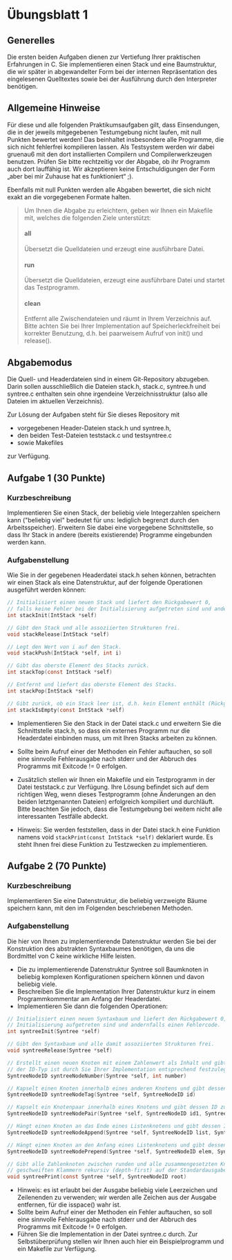 # Übungsblatt 1
## Generelles
Die ersten beiden Aufgaben dienen zur Vertiefung Ihrer praktischen Erfahrungen in C. Sie implementieren einen Stack und eine Baumstruktur, die wir später in abgewandelter Form bei der internen Repräsentation des eingelesenen Quelltextes sowie bei der Ausführung durch den Interpreter benötigen.

## Allgemeine Hinweise
Für diese und alle folgenden Praktikumsaufgaben gilt, dass Einsendungen, die in der jeweils mitgegebenen Testumgebung nicht laufen, mit null Punkten bewertet werden! Das beinhaltet insbesondere alle Programme, die sich nicht fehlerfrei kompilieren lassen. Als Testsystem werden wir dabei gruenau6 mit den dort installierten Compilern und Compilerwerkzeugen benutzen. Prüfen Sie bitte rechtzeitig vor der Abgabe, ob ihr Programm auch dort lauffähig ist. Wir akzeptieren keine Entschuldigungen der Form „aber bei mir Zuhause hat es funktioniert“ ;).

Ebenfalls mit null Punkten werden alle Abgaben bewertet, die sich nicht exakt an die vorgegebenen Formate halten.

> Um Ihnen die Abgabe zu erleichtern, geben wir Ihnen ein Makefile mit, welches die folgenden Ziele unterstützt:
> #### all
> Übersetzt die Quelldateien und erzeugt eine ausführbare Datei.
> #### run
> Übersetzt die Quelldateien, erzeugt eine ausführbare Datei und startet das Testprogramm.
> #### clean
> Entfernt alle Zwischendateien und räumt in Ihrem Verzeichnis auf.
> Bitte achten Sie bei Ihrer Implementation auf Speicherleckfreiheit bei korrekter Benutzung, d.h. bei paarweisem Aufruf von init() und release().

## Abgabemodus
Die Quell- und Headerdateien sind in einem Git-Repository abzugeben. Darin sollen ausschließlich die Dateien stack.h, stack.c, syntree.h und syntree.c enthalten sein ohne irgendeine Verzeichnisstruktur (also alle Dateien im aktuellen Verzeichnis). 

Zur Lösung der Aufgaben steht für Sie dieses Repository mit 
- vorgegebenen Header-Dateien stack.h und syntree.h, 
- den beiden Test-Dateien teststack.c und testsyntree.c 
- sowie Makefiles 

zur Verfügung.

## Aufgabe 1 (30 Punkte)
### Kurzbeschreibung
Implementieren Sie einen Stack, der beliebig viele Integerzahlen speichern kann ("beliebig viel" bedeutet für uns: lediglich begrenzt durch den Arbeitsspeicher). Erweitern Sie dabei eine vorgegebene Schnittstelle, so dass Ihr Stack in andere (bereits existierende) Programme eingebunden werden kann.

### Aufgabenstellung
Wie Sie in der gegebenen Headerdatei stack.h sehen können, betrachten wir einen Stack als eine Datenstruktur, auf der folgende Operationen ausgeführt werden können:

```c
// Initialisiert einen neuen Stack und liefert den Rückgabewert 0, 
// falls keine Fehler bei der Initialisierung aufgetreten sind und andernfalls einen Fehlercode.
int stackInit(IntStack *self)

// Gibt den Stack und alle assoziierten Strukturen frei.
void stackRelease(IntStack *self)

// Legt den Wert von i auf den Stack.
void stackPush(IntStack *self, int i)

// Gibt das oberste Element des Stacks zurück.
int stackTop(const IntStack *self)

// Entfernt und liefert das oberste Element des Stacks.
int stackPop(IntStack *self)

// Gibt zurück, ob ein Stack leer ist, d.h. kein Element enthält (Rückgabewert != 0, wenn leer; == 0, wenn nicht). 
int stackIsEmpty(const IntStack *self)
```

- Implementieren Sie den Stack in der Datei stack.c und erweitern Sie die Schnittstelle stack.h, so dass ein externes Programm nur die Headerdatei einbinden muss, um mit Ihren Stacks arbeiten zu können.

- Sollte beim Aufruf einer der Methoden ein Fehler auftauchen, so soll eine sinnvolle Fehlerausgabe nach stderr und der Abbruch des Programms mit Exitcode != 0 erfolgen.

- Zusätzlich stellen wir Ihnen ein Makefile und ein Testprogramm in der Datei teststack.c zur Verfügung. Ihre Lösung befindet sich auf dem richtigen Weg, wenn dieses Testprogramm (ohne Änderungen an den beiden letztgenannten Dateien) erfolgreich kompiliert und durchläuft. Bitte beachten Sie jedoch, dass die Testumgebung bei weitem nicht alle interessanten Testfälle abdeckt.

- Hinweis: Sie werden feststellen, dass in der Datei stack.h eine Funktion namens void `stackPrint(const IntStack *self)` deklariert wurde. Es steht Ihnen frei diese Funktion zu Testzwecken zu implementieren.

## Aufgabe 2 (70 Punkte)
### Kurzbeschreibung
Implementieren Sie eine Datenstruktur, die beliebig verzweigte Bäume speichern kann, mit den im Folgenden beschriebenen Methoden.

### Aufgabenstellung
Die hier von Ihnen zu implementierende Datenstruktur werden Sie bei der Konstruktion des abstrakten Syntaxbaumes benötigen, da uns die Bordmittel von C keine wirkliche Hilfe leisten.

- Die zu implementierende Datenstruktur Syntree soll Baumknoten in beliebig komplexen Konfigurationen speichern können und davon beliebig viele. 
- Beschreiben Sie die Implementation Ihrer Datenstruktur kurz in einem Programmkommentar am Anfang der Headerdatei.
- Implementieren Sie dann die folgenden Operationen:

```c
// Initialisiert einen neuen Syntaxbaum und liefert den Rückgabewert 0, falls keine Fehler bei der 
// Initialisierung aufgetreten sind und andernfalls einen Fehlercode.
int syntreeInit(Syntree *self)

// Gibt den Syntaxbaum und alle damit assoziierten Strukturen frei.
void syntreeRelease(Syntree *self)

// Erstellt einen neuen Knoten mit einem Zahlenwert als Inhalt und gibt dessen ID zurück; 
// der ID-Typ ist durch Sie Ihrer Implementation entsprechend festzulegen.
SyntreeNodeID syntreeNodeNumber(Syntree *self, int number)

// Kapselt einen Knoten innerhalb eines anderen Knotens und gibt dessen ID zurück.
SyntreeNodeID syntreeNodeTag(Syntree *self, SyntreeNodeID id)

// Kapselt ein Knotenpaar innerhalb eines Knotens und gibt dessen ID zurück.
SyntreeNodeID syntreeNodePair(Syntree *self, SyntreeNodeID id1, SyntreeNodeID id2)

// Hängt einen Knoten an das Ende eines Listenknotens und gibt dessen ID zurück.
SyntreeNodeID syntreeNodeAppend(Syntree *self, SyntreeNodeID list, SyntreeNodeID elem)

// Hängt einen Knoten an den Anfang eines Listenknotens und gibt dessen ID zurück.
SyntreeNodeID syntreeNodePrepend(Syntree *self, SyntreeNodeID elem, SyntreeNodeID list)

// Gibt alle Zahlenknoten zwischen runden und alle zusammengesetzten Knoten zwischen 
// geschweiften Klammern rekursiv (depth-first) auf der Standardausgabe aus.
void syntreePrint(const Syntree *self, SyntreeNodeID root)
```

- Hinweis: es ist erlaubt bei der Ausgabe beliebig viele Leerzeichen und Zeilenenden zu verwenden; wir werden alle Zeichen aus der Ausgabe entfernen, für die isspace() wahr ist.
- Sollte beim Aufruf einer der Methoden ein Fehler auftauchen, so soll eine sinnvolle Fehlerausgabe nach stderr und der Abbruch des Programms mit Exitcode != 0 erfolgen.
- Führen Sie die Implementation in der Datei syntree.c durch. Zur Selbstüberprüfung stellen wir Ihnen auch hier ein Beispielprogramm und ein Makefile zur Verfügung.
